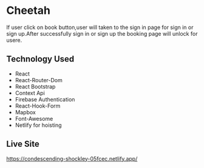 # Cheetah
If user click on book button,user will taken to the sign in page for sign in or sign up.After successfully sign in or sign up the booking page will unlock for usere.



## Technology Used

- React
- React-Router-Dom
- React Bootstrap
- Context Api
- Firebase Authentication 
- React-Hook-Form
- Mapbox
- Font-Awesome
- Netlify for hoisting
 
  
## Live Site
https://condescending-shockley-05fcec.netlify.app/
